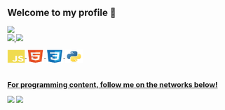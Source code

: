 ## Welcome to my profile 🤩
 <img height="180em"  src="https://media.giphy.com/media/v1.Y2lkPTc5MGI3NjExaDZobzRsa3VscHgyMjMxdXJoNXByanhrOG5ra20xMjB1bzdzZDl5ZiZlcD12MV9pbnRlcm5hbF9naWZfYnlfaWQmY3Q9Zw/L1R1tvI9svkIWwpVYr/giphy.gif"/>
 
 <div>
  <a href="https://github.com/maria-elooisa">
  <img height="180em" src="https://github-readme-stats.vercel.app/api?username=maria-elooisa&show_icons=true&theme=tokyonight&include_all_commits=true&count_private=true"/>
  <img height="180em" src="https://github-readme-stats.vercel.app/api/top-langs/?username=maria-elooisa&layout=compact&langs_count=6&theme=tokyonight"/>
</div>
<div style="display: inline_block"><br>
  <img align="center" alt="Js" height="30" width="40" src="https://raw.githubusercontent.com/devicons/devicon/master/icons/javascript/javascript-plain.svg">
  <img align="center" alt="HTML" height="30" width="40" src="https://raw.githubusercontent.com/devicons/devicon/master/icons/html5/html5-original.svg">
  <img align="center" alt="CSS" height="30" width="40" src="https://raw.githubusercontent.com/devicons/devicon/master/icons/css3/css3-original.svg">
  <img align="center" alt="CSS" height="30" width="40" src="https://raw.githubusercontent.com/devicons/devicon/master/icons/python/python-original.svg">
</div>
 
 <br>
 
  ### For programming content, follow me on the networks below!
 
<div> 
  <a href="mariaelooisa1011@gmail.com"><img src="https://img.shields.io/badge/-Gmail-%23333?style=for-the-badge&logo=gmail&logoColor=white" target="_blank"></a>
  <a href="www.linkedin.com/in/maria-eloisa-da-silva" target="_blank"><img src="https://img.shields.io/badge/-LinkedIn-%230077B5?style=for-the-badge&logo=linkedin&logoColor=white" target="_blank"></a> 
</div>
